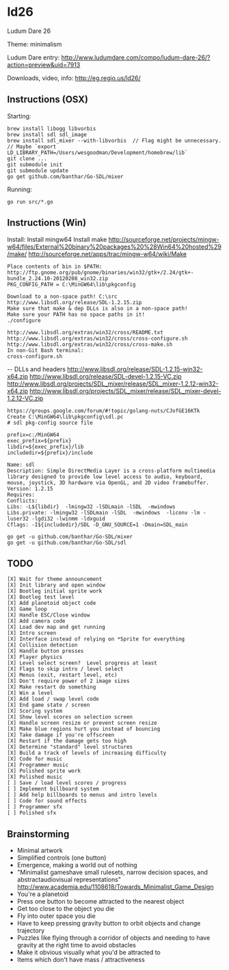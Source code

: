 ld26
====

Ludum Dare 26

Theme: minimalism

Ludum Dare entry:       http://www.ludumdare.com/compo/ludum-dare-26/?action=preview&uid=7913

Downloads, video, info: http://eg.regio.us/ld26/

Instructions (OSX)
------------------
Starting:

    brew install libogg libvorbis
    brew install sdl sdl_image
    brew install sdl_mixer --with-libvorbis  // Flag might be unnecessary.
    // Maybe `export LD_LIBRARY_PATH=/Users/wesgoodman/Development/homebrew/lib`
    git clone ...
    git submodule init
    git submodule update
    go get github.com/banthar/Go-SDL/mixer

Running:

    go run src/*.go

Instructions (Win)
------------------

Install:
	Install mingw64
	Install make
	http://sourceforge.net/projects/mingw-w64/files/External%20binary%20packages%20%28Win64%20hosted%29/make/
	http://sourceforge.net/apps/trac/mingw-w64/wiki/Make
	
	Place contents of bin in $PATH:
	http://ftp.gnome.org/pub/gnome/binaries/win32/gtk+/2.24/gtk+-bundle_2.24.10-20120208_win32.zip
	PKG_CONFIG_PATH = C:\MinGW64\lib\pkgconfig
	
	Download to a non-space path! C:\src
	http://www.libsdl.org/release/SDL-1.2.15.zip
	Make sure that make & dep DLLs is also in a non-space path!
	Make sure your PATH has no space paths in it!
	./configure
	
	http://www.libsdl.org/extras/win32/cross/README.txt
	http://www.libsdl.org/extras/win32/cross/cross-configure.sh
	http://www.libsdl.org/extras/win32/cross/cross-make.sh
	In non-Git Bash terminal:
	cross-configure.sh



--
	DLLs and headers
	http://www.libsdl.org/release/SDL-1.2.15-win32-x64.zip
	http://www.libsdl.org/release/SDL-devel-1.2.15-VC.zip
	http://www.libsdl.org/projects/SDL_mixer/release/SDL_mixer-1.2.12-win32-x64.zip
	http://www.libsdl.org/projects/SDL_mixer/release/SDL_mixer-devel-1.2.12-VC.zip
	
	https://groups.google.com/forum/#!topic/golang-nuts/CJofGE16KTk
	Create C:\MinGW64\lib\pkgconfig\sdl.pc
    # sdl pkg-config source file

    prefix=c:/MinGW64
    exec_prefix=${prefix}
    libdir=${exec_prefix}/lib
    includedir=${prefix}/include

    Name: sdl
    Description: Simple DirectMedia Layer is a cross-platform multimedia library designed to provide low level access to audio, keyboard, mouse, joystick, 3D hardware via OpenGL, and 2D video framebuffer.
    Version: 1.2.15
    Requires:
    Conflicts:
    Libs: -L${libdir}  -lmingw32 -lSDLmain -lSDL  -mwindows
    Libs.private: -lmingw32 -lSDLmain -lSDL  -mwindows  -liconv -lm -luser32 -lgdi32 -lwinmm -ldxguid
    Cflags: -I${includedir}/SDL -D_GNU_SOURCE=1 -Dmain=SDL_main

    go get -u github.com/banthar/Go-SDL/mixer
	go get -u github.com/banthar/Go-SDL/sdl

TODO
----

    [X] Wait for theme announcement
    [X] Init library and open window
    [X] Bootleg initial sprite work
    [X] Bootleg test level
    [X] Add planetoid object code
    [X] Game loop
    [X] Handle ESC/Close window
    [X] Add camera code
    [X] Load dev map and get running
    [X] Intro screen
    [X] Interface instead of relying on *Sprite for everything
    [X] Collision detection
    [X] Handle button presses
    [X] Player physics
    [X] Level select screen?  Level progress at least
    [X] Flags to skip intro / level select
    [X] Menus (exit, restart level, etc)
    [X] Don't require power of 2 image sizes
    [X] Make restart do something
    [X] Win a level
    [X] Add load / swap level code
    [X] End game state / screen
    [X] Scoring system
    [X] Show level scores on selection screen
    [X] Handle screen resize or prevent screen resize
    [X] Make blue regions hurt you instead of bouncing
    [X] Take damage if you're offscreen
    [X] Restart if the damage gets too high
    [X] Determine "standard" level structures
    [X] Build a track of levels of increasing difficulty
    [X] Code for music
    [X] Programmer music
    [X] Polished sprite work
    [X] Polished music
    [ ] Save / load level scores / progress
    [ ] Implement billboard system
    [ ] Add help billboards to menus and intro levels
    [ ] Code for sound effects
    [ ] Programmer sfx
    [ ] Polished sfx


Brainstorming
-------------
- Minimal artwork
- Simplified controls (one button)
- Emergence, making a world out of nothing
- "Minimalist gameshave small rulesets, narrow decision spaces, and
  abstractaudiovisual representations"
  http://www.academia.edu/1108618/Towards_Minimalist_Game_Design
- You're a planetoid
- Press one button to become attracted to the nearest object
- Get too close to the object you die
- Fly into outer space you die
- Have to keep pressing gravity button to orbit objects and change trajectory
- Puzzles like flying through a corridor of objects and needing to have gravity
  at the right time to avoid obstacles
- Make it obvious visually what you'd be attracted to
- Items which don't have mass / attractiveness

